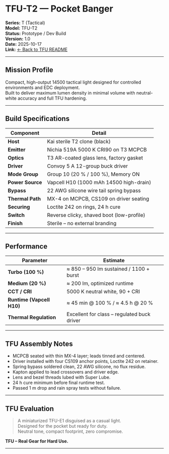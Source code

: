 # TFU-T2 — Pocket Banger

**Series:** T (Tactical)  
**Model:** TFU-T2  
**Status:** Prototype / Dev Build  
**Version:** 1.0  
**Date:** 2025-10-17  
**Link:** [← Back to TFU README](../README.md)

---

## Mission Profile
Compact, high-output 14500 tactical light designed for controlled environments and EDC deployment.  
Built to deliver maximum lumen density in minimal volume with neutral-white accuracy and full TFU hardening.

---

## Build Specifications

| Component | Detail |
|------------|---------|
| **Host** | Kai sterile T2 clone (black) |
| **Emitter** | Nichia 519A 5000 K CRI90 on T3 MCPCB |
| **Optics** | T3 AR-coated glass lens, factory gasket |
| **Driver** | Convoy 5 A 12-group buck driver |
| **Mode Group** | Group 10 (20 % / 100 %), Memory ON |
| **Power Source** | Vapcell H10 (1000 mAh 14500 high-drain) |
| **Bypass** | 22 AWG silicone wire tail spring bypass |
| **Thermal Path** | MX-4 on MCPCB, CS109 on driver seating |
| **Securing** | Loctite 242 on rings, 24 h cure |
| **Switch** | Reverse clicky, shaved boot (low-profile) |
| **Finish** | Sterile – no external branding |

---

## Performance

| Parameter | Estimate |
|------------|-----------|
| **Turbo (100 %)** | ≈ 850 – 950 lm sustained / 1100 + burst |
| **Medium (20 %)** | ≈ 200 lm, optimized runtime |
| **CCT / CRI** | 5000 K neutral white, 90 + CRI |
| **Runtime (Vapcell H10)** | ≈ 45 min @ 100 % / ≈ 4.5 h @ 20 % |
| **Thermal Regulation** | Excellent for class – regulated buck driver |

---

## TFU Assembly Notes

- MCPCB seated with thin MX-4 layer; leads tinned and centered.  
- Driver installed with four CS109 anchor points, Loctite 242 on retainer.  
- Spring bypass soldered clean, 22 AWG silicone, no flux residue.  
- Kapton applied to lead crossovers and driver edge.  
- Lens and bezel threads lubed with Super Lube.  
- 24 h cure minimum before final runtime test.  
- Passed 1 m drop and rain spray tests without failure.  

---

## TFU Evaluation

> A miniaturized TFU-E1 disguised as a casual light.  
> Designed for the pocket but ready for duty.  
> Neutral tone, compact footprint, zero compromise.

**TFU – Real Gear for Hard Use.**

---

